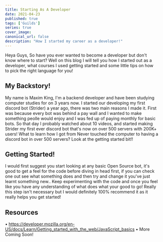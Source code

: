 ```yaml
---
title: Starting As A Developer
date: 2021-04-23
published: true
tags: ['Guilds']
series: true
cover_image:
canonical_url: false
description: "How I started my career as a developer!"
---
```


Heya Guys,
So have you ever wanted to become a developer but don't know where to start?
Well on this blog I will tell you how I started out as a developer, what 
courses I used getting started and some little tips on how to pick the right language
for you!

## My Backstory!

My name is Maxim King, I'm a backend developer and have been studying computer studies
for on 3 years now. I started our developing my first discord bot (Strider) a year ago, there
was two main reasons I made it. First was because every bot was behind a pay wall and I wanted
to make something peolle would enjoy and I was fed up of paying monthly for basic bots.
So that day I probably watched about 10 videos, and started making Strider my first ever discord bot
that's now on over 500 servers with 200K+ users! What to learn how I got from Never touched the computer
to having a discord bot in over 500 servers? Look at the getting started bit!!

## Getting Started!

I would first suggest you start looking at any basic Open Source bot, it's good to get a feel for the code
before diving in head first, if you can check one out see what something does and then try and change it you've just
learnt something new.. Keep experimenting with the code and once you feel like you have any understanding of what does
what your good to go! Really this step isn't necessary but I would definitely 100% recommend it as it really helps
you get started! 


## Resources

• https://developer.mozilla.org/en-US/docs/Learn/Getting_started_with_the_web/JavaScript_basics
• More Coming Soon!
